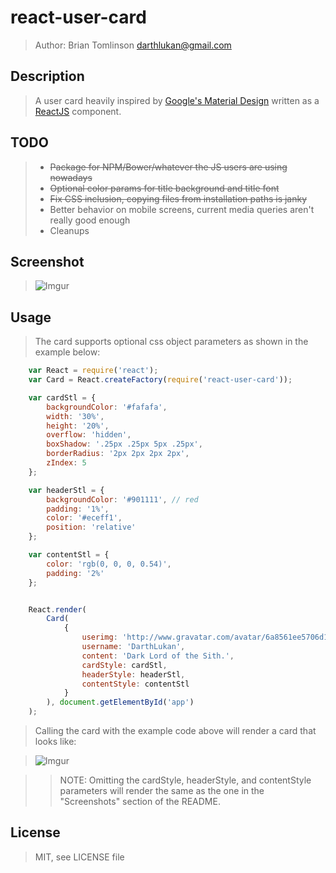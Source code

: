 # react-user-card

> Author: Brian Tomlinson <darthlukan@gmail.com>


## Description

> A user card heavily inspired by [Google's Material Design](http://www.google.com/design/spec/material-design/introduction.html)
written as a [ReactJS](http://facebook.github.io/react/) component.


## TODO

> * ~~Package for NPM/Bower/whatever the JS users are using nowadays~~
> * ~~Optional color params for title background and title font~~
> * ~~Fix CSS inclusion, copying files from installation paths is janky~~
> * Better behavior on mobile screens, current media queries aren't really good enough
> * Cleanups


## Screenshot

> ![Imgur](http://i.imgur.com/Op4RyYZ.png)


## Usage

> The card supports optional css object parameters as shown in the example below:

```javascript
    var React = require('react');
    var Card = React.createFactory(require('react-user-card'));

    var cardStl = {
        backgroundColor: '#fafafa',
        width: '30%',
        height: '20%',
        overflow: 'hidden',
        boxShadow: '.25px .25px 5px .25px',
        borderRadius: '2px 2px 2px 2px',
        zIndex: 5
    };

    var headerStl = {
        backgroundColor: '#901111', // red
        padding: '1%',
        color: '#eceff1',
        position: 'relative'
    };

    var contentStl = {
        color: 'rgb(0, 0, 0, 0.54)',
        padding: '2%'
    };


    React.render(
        Card(
            {
                userimg: 'http://www.gravatar.com/avatar/6a8561ee5706d17a4382a391720db523.png', 
                username: 'DarthLukan', 
                content: 'Dark Lord of the Sith.',
                cardStyle: cardStl,
                headerStyle: headerStl,
                contentStyle: contentStl
            }
        ), document.getElementById('app')
    );
```

> Calling the card with the example code above will render a card that looks like:

> ![Imgur](http://i.imgur.com/JAeFRUY.png)

>> NOTE: Omitting the cardStyle, headerStyle, and contentStyle parameters will render the same
as the one in the "Screenshots" section of the README.


## License
> MIT, see LICENSE file
